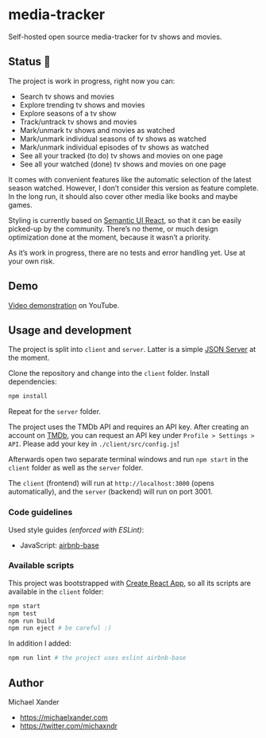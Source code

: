 # media-tracker

Self-hosted open source media-tracker for tv shows and movies.

## Status :construction:

The project is work in progress, right now you can:

- Search tv shows and movies
- Explore trending tv shows and movies
- Explore seasons of a tv show
- Track/untrack tv shows and movies
- Mark/unmark tv shows and movies as watched
- Mark/unmark individual seasons of tv shows as watched
- Mark/unmark individual episodes of tv shows as watched
- See all your tracked (to do) tv shows and movies on one page
- See all your watched (done) tv shows and movies on one page

It comes with convenient features like the automatic selection of the latest season watched. However, I don’t consider this version as feature complete. In the long run, it should also cover other media like books and maybe games.

Styling is currently based on [Semantic UI React](https://react.semantic-ui.com), so that it can be easily picked-up by the community. There’s no theme, or much design optimization done at the moment, because it wasn’t a priority.

As it’s work in progress, there are no tests and error handling yet. Use at your own risk.

## Demo

[Video demonstration](https://youtu.be/6DcEnZWRwLA) on YouTube.

## Usage and development

The project is split into `client` and `server`. Latter is a simple [JSON Server](https://github.com/typicode/json-server) at the moment.

Clone the repository and change into the `client` folder. Install dependencies:

```sh
npm install
```

Repeat for the `server` folder.

The project uses the TMDb API and requires an API key. After creating an account on [TMDb](https://www.themoviedb.org), you can request an API key under `Profile > Settings > API`. Please add your key in `./client/src/config.js`!

Afterwards open two separate terminal windows and run `npm start` in the `client` folder as well as the `server` folder.

The `client` (frontend) will run at `http://localhost:3000` (opens automatically), and the `server` (backend) will run on port 3001.

### Code guidelines

Used style guides *(enforced with ESLint)*:

- JavaScript: [airbnb-base](https://github.com/airbnb/javascript/tree/master/react)

### Available scripts

This project was bootstrapped with [Create React App](https://github.com/facebook/create-react-app), so all its scripts are available in the `client` folder:

```sh
npm start
npm test
npm run build
npm run eject # be careful :)
```

In addition I added:

```sh
npm run lint # the project uses eslint airbnb-base
```

## Author

Michael Xander

- <https://michaelxander.com>
- <https://twitter.com/michaxndr>
